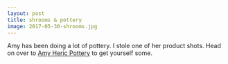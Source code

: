```yaml
---
layout: post
title: shrooms & pottery
image: 2017-05-30-shrooms.jpg
---
```


Amy has been doing a lot of pottery. I stole one of her product shots. Head on
over to [Amy Heric Pottery](https://www.amyheric.com) to get yourself some.
